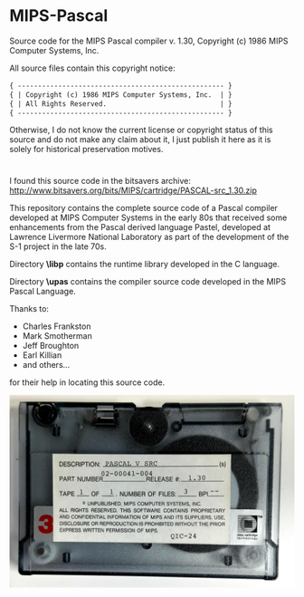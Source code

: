 # MIPS-Pascal

Source code for the MIPS Pascal compiler v. 1.30, Copyright (c) 1986 MIPS Computer Systems, Inc.

All source files contain this copyright notice:

```
{ --------------------------------------------------- }
{ | Copyright (c) 1986 MIPS Computer Systems, Inc.  | }
{ | All Rights Reserved.                            | }
{ --------------------------------------------------- }
```

Otherwise, I do not know the current license or copyright status of this source and do not make any claim about it, I just publish it here as it is solely for historical preservation motives.

#

I found this source code in the bitsavers archive:
http://www.bitsavers.org/bits/MIPS/cartridge/PASCAL-src_1.30.zip

This repository contains the complete source code of a Pascal compiler developed at MIPS Computer Systems in the early 80s that received some enhancements from the Pascal derived language Pastel, developed at Lawrence Livermore National Laboratory as part of the development of the S-1 project in the late 70s.

Directory **\libp** contains the runtime library developed in the C language.

Directory **\upas** contains the compiler source code developed in the MIPS Pascal Language.

Thanks to:

- Charles Frankston
- Mark Smotherman
- Jeff Broughton
- Earl Killian
- and others...

for their help in locating this source code.

![MIPS-Pascal-tape](/docs/PASCAL_V_Src.jpg)
